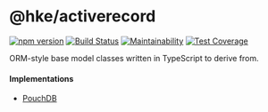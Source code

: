 # @hke/activerecord

[![npm version](https://badge.fury.io/js/%40hke%2Factiverecord.svg)](https://badge.fury.io/js/%40hke%2Factiverecord)
[![Build Status](https://travis-ci.org/hkeio/activerecord.svg?branch=master)](https://travis-ci.org/hkeio/activerecord)
[![Maintainability](https://api.codeclimate.com/v1/badges/bee8f9f3a488b1a79d09/maintainability)](https://codeclimate.com/github/hkeio/activerecord/maintainability)
[![Test Coverage](https://api.codeclimate.com/v1/badges/bee8f9f3a488b1a79d09/test_coverage)](https://codeclimate.com/github/hkeio/activerecord/test_coverage)

ORM-style base model classes written in TypeScript to derive from.

#### Implementations

*  [PouchDB](https://github.com/hkeio/pouchdb-activerecord)
